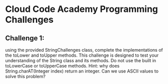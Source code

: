 # Cloud Code Academy Programming Challenges

## Challenge 1:

using the provided StringChallenges class, complete the implementations of the toLower and toUpper methods.
This challenge is designed to test your understanding of the String class and its methods. Do not use the built in toLowerCase or toUpperCase methods.
Hint: why does String.charAT(Integer index) return an integer. Can we use ASCII values to solve this problem?
